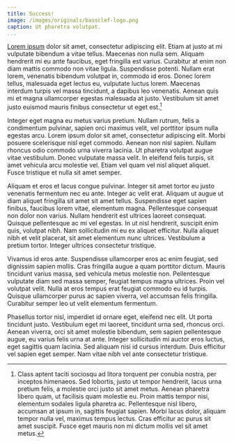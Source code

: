 ```yaml
---
title: Success!
image: /images/originals/bassclef-logo.png
caption: Ut pharetra volutpat.
...
```


[Lorem ipsum][1] dolor sit amet, consectetur adipiscing elit. Etiam at justo at mi vulputate bibendum a vitae tellus. Maecenas non nulla sem. Aliquam hendrerit mi eu ante faucibus, eget fringilla est varius. Curabitur at enim non diam mattis commodo non vitae ligula. Suspendisse potenti. Nullam erat lorem, venenatis bibendum volutpat in, commodo id eros. Donec lorem tellus, malesuada eget lectus eu, vulputate luctus lorem. Maecenas interdum turpis vel massa tincidunt, a dapibus leo venenatis. Aenean quis mi et magna ullamcorper egestas malesuada at justo. Vestibulum sit amet justo euismod mauris finibus consectetur ut eget est.[^1]

<!-- cut -->

Integer eget magna eu metus varius pretium. Nullam rutrum, felis a condimentum pulvinar, sapien orci maximus velit, vel porttitor ipsum nulla egestas arcu. Lorem ipsum dolor sit amet, consectetur adipiscing elit. Morbi posuere scelerisque nisl eget commodo. Aenean non nisl sapien. Nullam rhoncus odio commodo urna viverra lacinia. Ut pharetra volutpat augue vitae vestibulum. Donec vulputate massa velit. In eleifend felis turpis, sit amet vehicula arcu molestie vel. Etiam vel quam vel nisl aliquet aliquet. Fusce tristique et nulla sit amet semper.

Aliquam et eros et lacus congue pulvinar. Integer sit amet tortor eu justo venenatis fermentum nec eu ante. Integer ac velit erat. Aliquam ut augue ut diam aliquet fringilla sit amet sit amet tellus. Suspendisse eget sapien finibus, faucibus lorem vitae, elementum magna. Pellentesque consequat non dolor non varius. Nullam hendrerit est ultrices laoreet consequat. Quisque pellentesque ac mi vel egestas. In ut nisl hendrerit, suscipit enim quis, volutpat nibh. Nam sollicitudin mi eu ex aliquet efficitur. Nulla aliquet nibh et velit placerat, sit amet elementum nunc ultrices. Vestibulum a pretium tortor. Integer ultrices consectetur tristique.

Vivamus id eros ante. Suspendisse ullamcorper eros ac enim feugiat, sed dignissim sapien mollis. Cras fringilla augue a quam porttitor dictum. Mauris tincidunt varius massa, sed vehicula metus molestie non. Pellentesque vulputate diam sed massa semper, feugiat tempus magna ultrices. Proin vel volutpat velit. Nulla at eros tempus erat feugiat commodo eu id turpis. Quisque ullamcorper purus ac sapien viverra, vel accumsan felis fringilla. Curabitur semper leo ut velit elementum fermentum.

Phasellus tortor nisl, imperdiet id ornare eget, eleifend nec elit. Ut porta tincidunt justo. Vestibulum eget mi laoreet, tincidunt urna sed, rhoncus orci. Aenean viverra, orci sit amet molestie bibendum, sem sapien pellentesque augue, eu varius felis urna at ante. Integer sollicitudin mi auctor eros luctus, eget sagittis quam lacinia. Sed aliquam nisi id cursus interdum. Duis efficitur vel sapien eget semper. Nam vitae nibh vel ante consectetur tristique. 

[^1]: Class aptent taciti sociosqu ad litora torquent per conubia nostra, per inceptos himenaeos. Sed lobortis, justo ut tempor hendrerit, lacus urna pretium felis, a molestie orci justo sit amet metus. Aenean pharetra libero quam, ut facilisis quam molestie eu. Proin mattis tempor nisi, elementum sodales ligula pharetra ac. Pellentesque nisl libero, accumsan at ipsum in, sagittis feugiat sapien. Morbi lacus dolor, aliquam tempor nulla vel, maximus tempus lectus. Cras efficitur ac purus sit amet suscipit. Fusce eget mauris non mi dictum mollis vel sit amet metus. 

[1]: http://lipsum.com/
